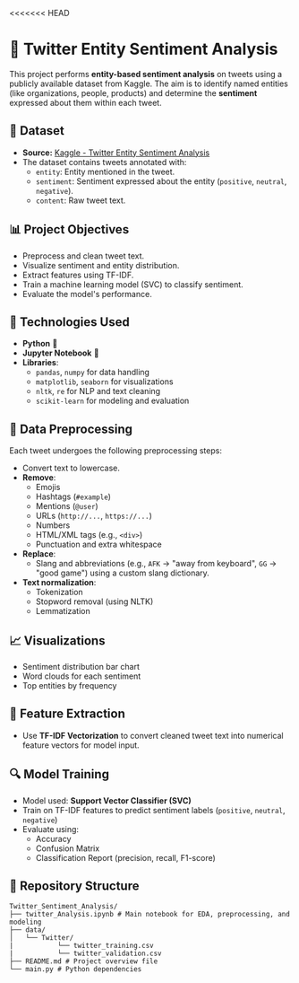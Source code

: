 <<<<<<< HEAD
# 📘 Twitter Entity Sentiment Analysis

This project performs **entity-based sentiment analysis** on tweets using a publicly available dataset from Kaggle. The aim is to identify named entities (like organizations, people, products) and determine the **sentiment** expressed about them within each tweet.

## 📂 Dataset

- **Source:** [Kaggle - Twitter Entity Sentiment Analysis](https://www.kaggle.com/datasets/jp797498e/twitter-entity-sentiment-analysis)
- The dataset contains tweets annotated with:
  - `entity`: Entity mentioned in the tweet.
  - `sentiment`: Sentiment expressed about the entity (`positive`, `neutral`, `negative`).
  - `content`: Raw tweet text.

## 📊 Project Objectives

- Preprocess and clean tweet text.
- Visualize sentiment and entity distribution.
- Extract features using TF-IDF.
- Train a machine learning model (SVC) to classify sentiment.
- Evaluate the model's performance.

## 🚀 Technologies Used

- **Python** 🐍
- **Jupyter Notebook** 📓
- **Libraries**:
  - `pandas`, `numpy` for data handling
  - `matplotlib`, `seaborn` for visualizations
  - `nltk`, `re` for NLP and text cleaning
  - `scikit-learn` for modeling and evaluation

## 🧹 Data Preprocessing

Each tweet undergoes the following preprocessing steps:

- Convert text to lowercase.
- **Remove**:
  - Emojis
  - Hashtags (`#example`)
  - Mentions (`@user`)
  - URLs (`http://...`, `https://...`)
  - Numbers
  - HTML/XML tags (e.g., `<div>`)
  - Punctuation and extra whitespace
- **Replace**:
  - Slang and abbreviations (e.g., `AFK` → "away from keyboard", `GG` → "good game") using a custom slang dictionary.
- **Text normalization**:
  - Tokenization
  - Stopword removal (using NLTK)
  - Lemmatization

## 📈 Visualizations

- Sentiment distribution bar chart
- Word clouds for each sentiment
- Top entities by frequency

## 🧠 Feature Extraction

- Use **TF-IDF Vectorization** to convert cleaned tweet text into numerical feature vectors for model input.

## 🔍 Model Training

- Model used: **Support Vector Classifier (SVC)**
- Train on TF-IDF features to predict sentiment labels (`positive`, `neutral`, `negative`)
- Evaluate using:
  - Accuracy
  - Confusion Matrix
  - Classification Report (precision, recall, F1-score)

## 📁 Repository Structure

```
Twitter_Sentiment_Analysis/
├── twitter_Analysis.ipynb # Main notebook for EDA, preprocessing, and modeling
├── data/
│   └── Twitter/
|           └── twitter_training.csv
|           └── twitter_validation.csv
├── README.md # Project overview file
└── main.py # Python dependencies
```